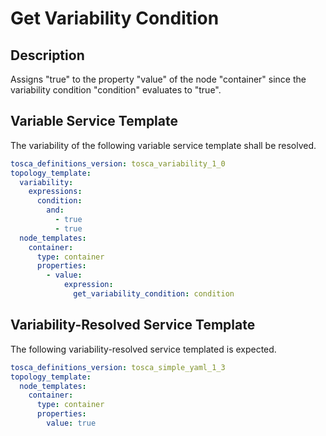 # Get Variability Condition


## Description

Assigns "true" to the property "value" of the node "container" since the variability condition "condition" evaluates to "true".

## Variable Service Template

The variability of the following variable service template shall be resolved.

```yaml linenums="1"
tosca_definitions_version: tosca_variability_1_0
topology_template:
  variability:
    expressions:
      condition:
        and:
          - true
          - true
  node_templates:
    container:
      type: container
      properties:
        - value:
            expression:
              get_variability_condition: condition

```







## Variability-Resolved Service Template

The following variability-resolved service templated is expected.

```yaml linenums="1"
tosca_definitions_version: tosca_simple_yaml_1_3
topology_template:
  node_templates:
    container:
      type: container
      properties:
        value: true

```


